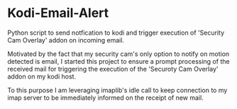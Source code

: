 # Kodi-Email-Alert

Python script to send notfication to kodi and trigger execution of 'Security Cam Overlay' addon on incoming email.

Motivated by the fact that my security cam's only option to notify on motion detected is email, I started this project to ensure a prompt processing of the received mail for triggering the execution of the 'Securoty Cam Overlay' addon on my kodi host. 

To this purpose I am leveraging imaplib's idle call to keep connection to my imap server to be immediately informed on the receipt of new mail.

